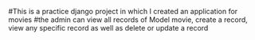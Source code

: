#This is a practice django project in which I created an application for movies
#the admin can view all records of Model movie, create a record, view any specific record as well as delete or update a record